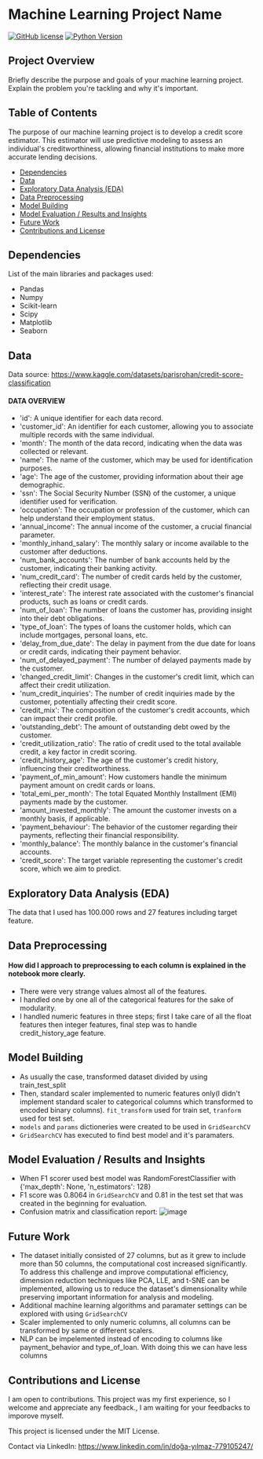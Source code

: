 # Machine Learning Project Name

[![GitHub license](https://img.shields.io/badge/license-MIT-blue.svg)](https://github.com/yourusername/your-repo-name/blob/main/LICENSE)
[![Python Version](https://img.shields.io/badge/python-3.10%2B-green)](https://www.python.org/downloads/release/python-377/)

## Project Overview

Briefly describe the purpose and goals of your machine learning project. Explain the problem you're tackling and why it's important.

## Table of Contents

The purpose of our machine learning project is to develop a credit score estimator. This estimator will use predictive modeling to assess an individual's creditworthiness, allowing financial institutions to make more accurate lending decisions.

- [Dependencies](#dependencies)
- [Data](#data)
- [Exploratory Data Analysis (EDA)](#exploratory-data-analysis-eda)
- [Data Preprocessing](#data-preprocessing)
- [Model Building](#model-building)
- [Model Evaluation / Results and Insights](#model-evaluation-/-results-and-insights)
- [Future Work](#future-work)
- [Contributions and License](#contributions-and-license)



## Dependencies

List of the main libraries and packages used:
* Pandas
* Numpy
* Scikit-learn
* Scipy
* Matplotlib
* Seaborn


## Data
Data source: https://www.kaggle.com/datasets/parisrohan/credit-score-classification

#### DATA OVERVIEW
* 'id': A unique identifier for each data record.
* 'customer_id': An identifier for each customer, allowing you to associate multiple records with the same individual.
* 'month': The month of the data record, indicating when the data was collected or relevant.
* 'name': The name of the customer, which may be used for identification purposes.
* 'age': The age of the customer, providing information about their age demographic.
* 'ssn': The Social Security Number (SSN) of the customer, a unique identifier used for verification.
* 'occupation': The occupation or profession of the customer, which can help understand their employment status.
* 'annual_income': The annual income of the customer, a crucial financial parameter.
* 'monthly_inhand_salary': The monthly salary or income available to the customer after deductions.
* 'num_bank_accounts': The number of bank accounts held by the customer, indicating their banking activity.
* 'num_credit_card': The number of credit cards held by the customer, reflecting their credit usage.
* 'interest_rate': The interest rate associated with the customer's financial products, such as loans or credit cards.
* 'num_of_loan': The number of loans the customer has, providing insight into their debt obligations.
* 'type_of_loan': The types of loans the customer holds, which can include mortgages, personal loans, etc.
* 'delay_from_due_date': The delay in payment from the due date for loans or credit cards, indicating their payment behavior.
* 'num_of_delayed_payment': The number of delayed payments made by the customer.
* 'changed_credit_limit': Changes in the customer's credit limit, which can affect their credit utilization.
* 'num_credit_inquiries': The number of credit inquiries made by the customer, potentially affecting their credit score.
* 'credit_mix': The composition of the customer's credit accounts, which can impact their credit profile.
* 'outstanding_debt': The amount of outstanding debt owed by the customer.
* 'credit_utilization_ratio': The ratio of credit used to the total available credit, a key factor in credit scoring.
* 'credit_history_age': The age of the customer's credit history, influencing their creditworthiness.
* 'payment_of_min_amount': How customers handle the minimum payment amount on credit cards or loans.
* 'total_emi_per_month': The total Equated Monthly Installment (EMI) payments made by the customer.
* 'amount_invested_monthly': The amount the customer invests on a monthly basis, if applicable.
* 'payment_behaviour': The behavior of the customer regarding their payments, reflecting their financial responsibility.
* 'monthly_balance': The monthly balance in the customer's financial accounts.
* 'credit_score': The target variable representing the customer's credit score, which we aim to predict.

## Exploratory Data Analysis (EDA)
The data that I used has 100.000 rows and 27 features including target feature. 

## Data Preprocessing
#### How did I approach to preprocessing to each column is explained in the notebook more clearly.
* There were very strange values almost all of the features.
* I handled one by one all of the categorical features for the sake of modularity.
* I handled numeric features in three steps; first I take care of all the float features then integer features, final step was to handle credit_history_age feature.


## Model Building
* As usually the case, transformed dataset divided by using train_test_split
* Then, standard scaler implemented to numeric features only(I didn't implement standard scaler to categorical columns which transformed to encoded binary columns). `fit_transform` used for train set, `tranform` used for test set.
* `models` and `params` dictioneries were created to be used in `GridSearchCV`
* `GridSearchCV` has executed to find best model and it's paramaters.
  

## Model Evaluation / Results and Insights
* When F1 scorer used best model was RandomForestClassifier with {'max_depth': None, 'n_estimators': 128} 
* F1 score was 0.8064 in `GridSearchCV` and 0.81 in the test set that was created in the beginning for evaluation.
* Confusion matrix and classification report:
  ![image](https://github.com/doga-yilmaz/credit_score_predictions/assets/110274753/de2ddbd7-08cf-4072-a5a5-e4ee8835bffc)



## Future Work

* The dataset initially consisted of 27 columns, but as it grew to include more than 50 columns, the computational cost increased significantly. To address this challenge and improve computational efficiency, dimension reduction techniques like PCA, LLE, and t-SNE can be implemented, allowing us to reduce the dataset's dimensionality while preserving important information for analysis and modeling.
* Additional machine learning algorithms and paramater settings can be explored with using `GridSearchCV`
* Scaler implemented to only numeric columns, all columns can be transformed by same or different scalers.
* NLP can be impelemented instead of encoding to columns like payment_behavior and type_of_loan. With doing this we can have less columns

## Contributions and License
I am open to contributions. This project was my first experience, so I welcome and appreciate any feedback., I am waiting for your feedbacks to imporove myself.

This project is licensed under the MIT License.

Contact via LinkedIn: https://www.linkedin.com/in/doğa-yılmaz-779105247/

